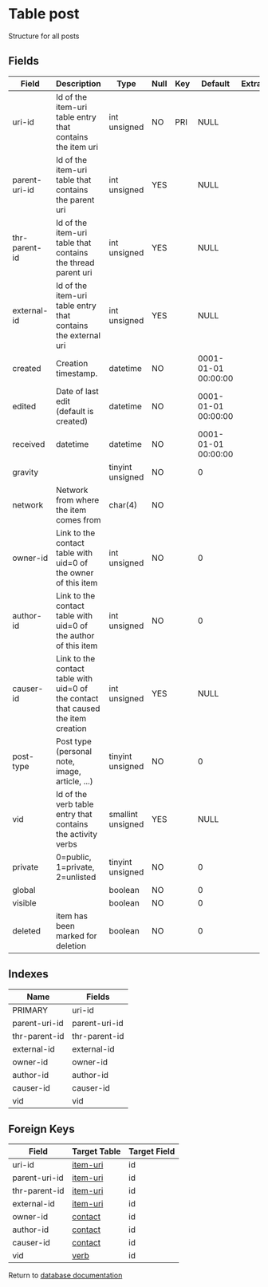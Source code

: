 Table post
===========

Structure for all posts

Fields
------

| Field         | Description                                                                       | Type              | Null | Key | Default             | Extra |
| ------------- | --------------------------------------------------------------------------------- | ----------------- | ---- | --- | ------------------- | ----- |
| uri-id        | Id of the item-uri table entry that contains the item uri                         | int unsigned      | NO   | PRI | NULL                |       |
| parent-uri-id | Id of the item-uri table that contains the parent uri                             | int unsigned      | YES  |     | NULL                |       |
| thr-parent-id | Id of the item-uri table that contains the thread parent uri                      | int unsigned      | YES  |     | NULL                |       |
| external-id   | Id of the item-uri table entry that contains the external uri                     | int unsigned      | YES  |     | NULL                |       |
| created       | Creation timestamp.                                                               | datetime          | NO   |     | 0001-01-01 00:00:00 |       |
| edited        | Date of last edit (default is created)                                            | datetime          | NO   |     | 0001-01-01 00:00:00 |       |
| received      | datetime                                                                          | datetime          | NO   |     | 0001-01-01 00:00:00 |       |
| gravity       |                                                                                   | tinyint unsigned  | NO   |     | 0                   |       |
| network       | Network from where the item comes from                                            | char(4)           | NO   |     |                     |       |
| owner-id      | Link to the contact table with uid=0 of the owner of this item                    | int unsigned      | NO   |     | 0                   |       |
| author-id     | Link to the contact table with uid=0 of the author of this item                   | int unsigned      | NO   |     | 0                   |       |
| causer-id     | Link to the contact table with uid=0 of the contact that caused the item creation | int unsigned      | YES  |     | NULL                |       |
| post-type     | Post type (personal note, image, article, ...)                                    | tinyint unsigned  | NO   |     | 0                   |       |
| vid           | Id of the verb table entry that contains the activity verbs                       | smallint unsigned | YES  |     | NULL                |       |
| private       | 0=public, 1=private, 2=unlisted                                                   | tinyint unsigned  | NO   |     | 0                   |       |
| global        |                                                                                   | boolean           | NO   |     | 0                   |       |
| visible       |                                                                                   | boolean           | NO   |     | 0                   |       |
| deleted       | item has been marked for deletion                                                 | boolean           | NO   |     | 0                   |       |

Indexes
------------

| Name          | Fields        |
| ------------- | ------------- |
| PRIMARY       | uri-id        |
| parent-uri-id | parent-uri-id |
| thr-parent-id | thr-parent-id |
| external-id   | external-id   |
| owner-id      | owner-id      |
| author-id     | author-id     |
| causer-id     | causer-id     |
| vid           | vid           |

Foreign Keys
------------

| Field | Target Table | Target Field |
|-------|--------------|--------------|
| uri-id | [item-uri](help/database/db_item-uri) | id |
| parent-uri-id | [item-uri](help/database/db_item-uri) | id |
| thr-parent-id | [item-uri](help/database/db_item-uri) | id |
| external-id | [item-uri](help/database/db_item-uri) | id |
| owner-id | [contact](help/database/db_contact) | id |
| author-id | [contact](help/database/db_contact) | id |
| causer-id | [contact](help/database/db_contact) | id |
| vid | [verb](help/database/db_verb) | id |

Return to [database documentation](help/database)
